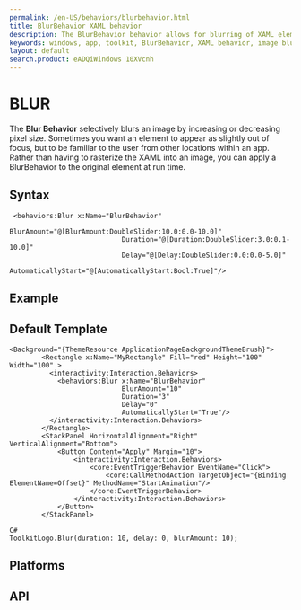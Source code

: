 ```yaml
---
permalink: /en-US/behaviors/blurbehavior.html
title: BlurBehavior XAML behavior
description: The BlurBehavior behavior allows for blurring of XAML elements using composition
keywords: windows, app, toolkit, BlurBehavior, XAML behavior, image blur, XAML blur, XAML composition 
layout: default
search.product: eADQiWindows 10XVcnh
---
```


# BLUR
The **Blur Behavior** selectively blurs an image by increasing or decreasing pixel size.
Sometimes you want an element to appear as slightly out of focus,  but to be familiar to the user from other locations within an app.  Rather than having to rasterize the XAML into an image, you can apply a BlurBehavior to the original element at run time. 

## Syntax
```xaml
 <behaviors:Blur x:Name="BlurBehavior"
                            BlurAmount="@[BlurAmount:DoubleSlider:10.0:0.0-10.0]"
                            Duration="@[Duration:DoubleSlider:3.0:0.1-10.0]"
                            Delay="@[Delay:DoubleSlider:0.0:0.0-5.0]"
                            AutomaticallyStart="@[AutomaticallyStart:Bool:True]"/>
```
 
## Example


## Default Template
```xaml
<Background="{ThemeResource ApplicationPageBackgroundThemeBrush}">
        <Rectangle x:Name="MyRectangle" Fill="red" Height="100" Width="100" >
          <interactivity:Interaction.Behaviors>
            <behaviors:Blur x:Name="BlurBehavior"
                            BlurAmount="10"
                            Duration="3"
                            Delay="0"
                            AutomaticallyStart="True"/>
          </interactivity:Interaction.Behaviors>
        </Rectangle>
        <StackPanel HorizontalAlignment="Right" VerticalAlignment="Bottom">
            <Button Content="Apply" Margin="10">
                <interactivity:Interaction.Behaviors>
                    <core:EventTriggerBehavior EventName="Click">
                        <core:CallMethodAction TargetObject="{Binding ElementName=Offset}" MethodName="StartAnimation"/>
                    </core:EventTriggerBehavior>
                </interactivity:Interaction.Behaviors>
            </Button>
        </StackPanel>
 
C#
ToolkitLogo.Blur(duration: 10, delay: 0, blurAmount: 10);       
```

## Platforms

## API
